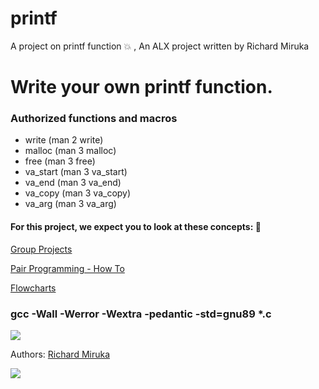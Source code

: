 # printf
A project on printf function 💥 , An ALX project written by Richard Miruka

# Write your own printf function.

### Authorized functions and macros
- write (man 2 write)
- malloc (man 3 malloc)
- free (man 3 free)
- va_start (man 3 va_start)
- va_end (man 3 va_end)
- va_copy (man 3 va_copy)
- va_arg (man 3 va_arg)

#### For this project, we expect you to look at these concepts: :tophat:

[Group Projects](https://alx-intranet.hbtn.io/concepts/111)

[Pair Programming - How To](https://alx-intranet.hbtn.io/concepts/121)

[Flowcharts](https://alx-intranet.hbtn.io/concepts/130)

###  gcc -Wall -Werror -Wextra -pedantic -std=gnu89 *.c
        
![](https://encrypted-tbn0.gstatic.com/images?q=tbn:ANd9GcSjvSbZ7AEEr4Eh5jpKLM-zU-aicSUNaeXR-Q&usqp=CAU)

Authors: [Richard Miruka](https://github.com/RichardMiruka) 

![](https://encrypted-tbn0.gstatic.com/images?q=tbn:ANd9GcQb18zkbUefxh6MAQSOfV_9X9i2HMUVvUloLQ&usqp=CAU)
